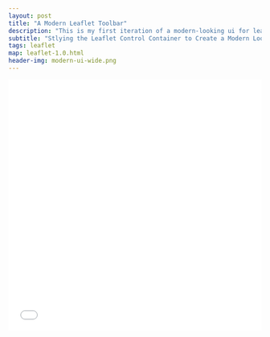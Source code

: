 ```yaml
---
layout: post
title: "A Modern Leaflet Toolbar"
description: "This is my first iteration of a modern-looking ui for leaflet maps"
subtitle: "Stlying the Leaflet Control Container to Create a Modern Looking Toolbar"
tags: leaflet
map: leaflet-1.0.html
header-img: modern-ui-wide.png
---
```

<iframe width="100%" height="500" src="//www.ovrdc.org/apps/ports.html" frameborder="0" allowfullscreen></iframe>
